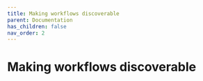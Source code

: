 ```yaml
---
title: Making workflows discoverable
parent: Documentation
has_children: false
nav_order: 2
---
```


# Making workflows discoverable
